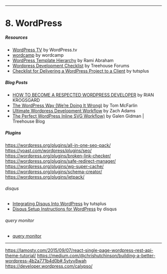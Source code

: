 



___

# 8. WordPress

##### Resources

* [WordPress TV](http://wordpress.tv/) by WordPress.tv
* [wordcamp](http://central.wordcamp.org/) by wordcamp
* [WordPress Template Hierarchy](https://wphierarchy.com/) by Rami Abraham
* [Wordpress Development Checklist](https://teamtreehouse.com/community/wordpress-development-checklist) by Treehouse Forums
* [Checklist for Delivering a WordPress Project to a Client](http://code.tutsplus.com/tutorials/checklist-for-delivering-a-wordpress-project--cms-25583) by tutsplus


##### Blog Posts

* [HOW TO BECOME A RESPECTED WORDPRESS DEVELOPER](http://torquemag.io/2013/07/how-to-become-a-respected-wordpress-developer/) by RIAN KROGSGARD
* [The WordPress Way (We’re Doing It Wrong)](https://tommcfarlin.com/the-wordpress-way/) by Tom McFarlin
* [Ultimate Wordpress Development Workflow](https://zach-adams.com/2014/09/ultimate-wordpress-development-workflow/) by Zach Adams
* [The Perfect WordPress Inline SVG Workflow)](http://blog.teamtreehouse.com/perfect-wordpress-inline-svg-workflow) by Galen Gidman
 | Treehouse Blog



##### Plugins

https://wordpress.org/plugins/all-in-one-seo-pack/
https://yoast.com/wordpress/plugins/seo/
https://wordpress.org/plugins/broken-link-checker/
https://wordpress.org/plugins/safe-redirect-manager/
https://wordpress.org/plugins/wp-super-cache/
https://wordpress.org/plugins/schema-creator/
https://wordpress.org/plugins/jetpack/




###### disqus


* [Integrating Disqus Into WordPress](http://code.tutsplus.com/tutorials/integrating-disqus-into-wordpress--wp-25799) by tutsplus
* [Disqus Setup Instructions for WordPress](https://disqus.com/admin/wordpress/) by disqus

###### query monitor

* [query monitor](https://wordpress.org/plugins/query-monitor/)


___



https://lamosty.com/2015/09/07/react-single-page-wordpress-rest-api-theme-tutorial/
https://medium.com/@chrishutchinson/building-a-better-wordpress-4b2a771b4d0b#.5ytyv8wah
https://developer.wordpress.com/calypso/
